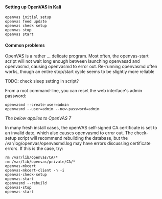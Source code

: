 
#### Setting up OpenVAS in Kali

```
openvas initial setup
openvas feed update
openvas check setup
openvas stop
openvas start
```


#### Common problems

OpenVAS is a rather ... delicate program. Most often, the openvas-start script will not wait long enough between launching openvassd and openvasmd, causing openvasmd to error out. Re-running openvasmd often works, though an entire stop/start cycle seems to be slightly more reliable

TODO: check sleep setting in script?

From a root command-line, you can reset the web interface's admin password:

```
openvasmd --create-user=admin 
openvasmd --user=admin --new-password=admin
```

*The below applies to OpenVAS 7*

In many fresh install cases, the openVAS self-signed CA certificate is set to an invalid date, which also causes openvasmd to error out. The check-setup script will recommend rebuilding the database, but the /var/log/openvas/openvasmd.log may have errors discussing certificate errors.  If this is the case, try:

```
rm /var/lib/openvas/CA/*
rm /var/lib/openvas/private/CA/*
openvas-mkcert
openvas-mkcert-client -n -i
openvas-check-setup 
openvas-start
openvasmd --rebuild
openvas-stop
openvas-start
```
